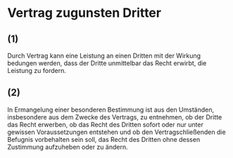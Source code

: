 # Vertrag zugunsten Dritter



## (1)

 Durch Vertrag kann eine Leistung an einen Dritten mit der Wirkung bedungen werden, dass der Dritte unmittelbar das Recht erwirbt, die Leistung zu fordern.

## (2)

 In Ermangelung einer besonderen Bestimmung ist aus den Umständen, insbesondere aus dem Zwecke des Vertrags, zu entnehmen, ob der Dritte das Recht erwerben, ob das Recht des Dritten sofort oder nur unter gewissen Voraussetzungen entstehen und ob den Vertragschließenden die Befugnis vorbehalten sein soll, das Recht des Dritten ohne dessen Zustimmung aufzuheben oder zu ändern. 

